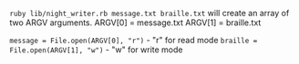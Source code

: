 `ruby lib/night_writer.rb message.txt braille.txt` will create an array of two
ARGV arguments.
ARGV[0] = message.txt
ARGV[1] = braille.txt

`message = File.open(ARGV[0], "r")` - "r" for read mode
`braille = File.open(ARGV[1], "w")` - "w" for write mode
